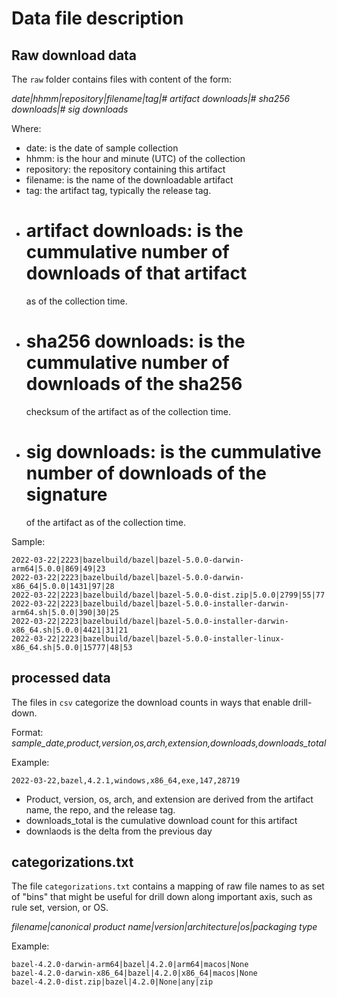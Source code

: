 # Data file description

## Raw download data

The `raw` folder contains files with content of the form:

  *date|hhmm|repository|filename|tag|# artifact downloads|# sha256 downloads|# sig downloads*

Where:

- date: is the date of sample collection
- hhmm: is the hour and minute (UTC) of the collection
- repository: the repository containing this artifact
- filename: is the name of the downloadable artifact
- tag: the artifact tag, typically the release tag.
- # artifact downloads: is the cummulative number of downloads of that artifact
  as of the collection time.
- # sha256 downloads: is the cummulative number of downloads of the sha256
  checksum of the artifact as of the collection time.
- # sig downloads: is the cummulative number of downloads of the signature
  of the artifact as of the collection time.

Sample:

```
2022-03-22|2223|bazelbuild/bazel|bazel-5.0.0-darwin-arm64|5.0.0|869|49|23
2022-03-22|2223|bazelbuild/bazel|bazel-5.0.0-darwin-x86_64|5.0.0|1431|97|28
2022-03-22|2223|bazelbuild/bazel|bazel-5.0.0-dist.zip|5.0.0|2799|55|77
2022-03-22|2223|bazelbuild/bazel|bazel-5.0.0-installer-darwin-arm64.sh|5.0.0|390|30|25
2022-03-22|2223|bazelbuild/bazel|bazel-5.0.0-installer-darwin-x86_64.sh|5.0.0|4421|31|21
2022-03-22|2223|bazelbuild/bazel|bazel-5.0.0-installer-linux-x86_64.sh|5.0.0|15777|48|53
```

## processed data

The files in `csv` categorize the download counts in ways that enable
drill-down.

Format:
  *sample_date,product,version,os,arch,extension,downloads,downloads_total*

Example:

```
2022-03-22,bazel,4.2.1,windows,x86_64,exe,147,28719
```

- Product, version, os, arch, and extension are derived from the artifact
  name, the repo, and the release tag.
- downloads_total is the cumulative download count for this artifact
- downlaods is the delta from the previous day


## categorizations.txt

The file `categorizations.txt` contains a mapping of raw file names to
as set of "bins" that might be useful for drill down along important
axis, such as rule set, version, or OS.

  *filename|canonical product name|version|architecture|os|packaging type*

Example:

```
bazel-4.2.0-darwin-arm64|bazel|4.2.0|arm64|macos|None
bazel-4.2.0-darwin-x86_64|bazel|4.2.0|x86_64|macos|None
bazel-4.2.0-dist.zip|bazel|4.2.0|None|any|zip
```
